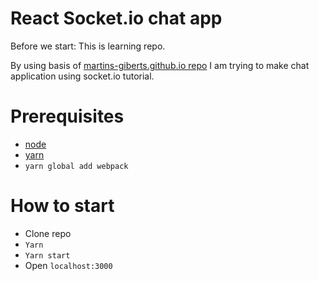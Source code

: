 # React Socket.io chat app
Before we start: This is learning repo.

By using basis of [martins-giberts.github.io repo](https://github.com/martins-giberts/martins-giberts.github.io) I am trying to make chat application using socket.io tutorial.

# Prerequisites
- [node](https://nodejs.org/en/)
- [yarn](https://yarnpkg.com/lang/en/)
- `yarn global add webpack`

# How to start
- Clone repo
- `Yarn`
- `Yarn start`
- Open `localhost:3000`
